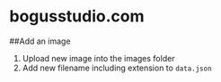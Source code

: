 # bogusstudio.com

##Add an image
1. Upload new image into the images folder
2. Add new filename including extension to ```data.json```
